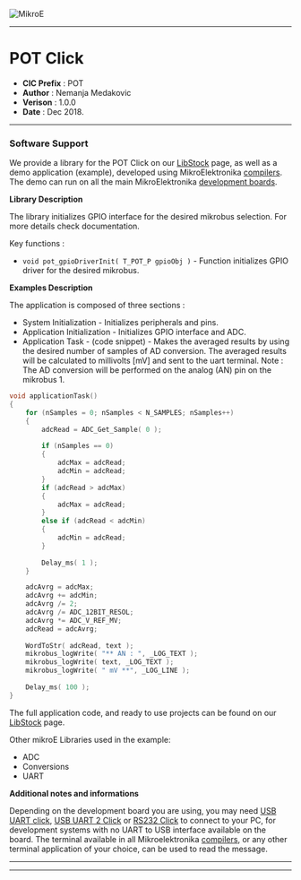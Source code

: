 ![MikroE](http://www.mikroe.com/img/designs/beta/logo_small.png)

---

# POT Click

- **CIC Prefix**  : POT
- **Author**      : Nemanja Medakovic
- **Verison**     : 1.0.0
- **Date**        : Dec 2018.

---

### Software Support

We provide a library for the POT Click on our [LibStock](https://libstock.mikroe.com/projects/view/2700/pot-click) 
page, as well as a demo application (example), developed using MikroElektronika 
[compilers](http://shop.mikroe.com/compilers). The demo can run on all the main 
MikroElektronika [development boards](http://shop.mikroe.com/development-boards).

**Library Description**

The library initializes GPIO interface for the desired mikrobus selection.
For more details check documentation.

Key functions :

- ``` void pot_gpioDriverInit( T_POT_P gpioObj ) ``` - Function initializes GPIO driver for the desired mikrobus.

**Examples Description**

The application is composed of three sections :

- System Initialization - Initializes peripherals and pins.
- Application Initialization - Initializes GPIO interface and ADC.
- Application Task - (code snippet) - Makes the averaged results by using the desired number of samples of AD conversion.
  The averaged results will be calculated to millivolts [mV] and sent to the uart terminal.
Note : The AD conversion will be performed on the analog (AN) pin on the mikrobus 1.


```.c
void applicationTask()
{
    for (nSamples = 0; nSamples < N_SAMPLES; nSamples++)
    {
        adcRead = ADC_Get_Sample( 0 );
        
        if (nSamples == 0)
        {
            adcMax = adcRead;
            adcMin = adcRead;
        }
        if (adcRead > adcMax)
        {
            adcMax = adcRead;
        }
        else if (adcRead < adcMin)
        {
            adcMin = adcRead;
        }
        
        Delay_ms( 1 );
    }

    adcAvrg = adcMax;
    adcAvrg += adcMin;
    adcAvrg /= 2;
    adcAvrg /= ADC_12BIT_RESOL;
    adcAvrg *= ADC_V_REF_MV;
    adcRead = adcAvrg;
    
    WordToStr( adcRead, text );
    mikrobus_logWrite( "** AN : ", _LOG_TEXT );
    mikrobus_logWrite( text, _LOG_TEXT );
    mikrobus_logWrite( " mV **", _LOG_LINE );
    
    Delay_ms( 100 );
}
```

The full application code, and ready to use projects can be found on our 
[LibStock](https://libstock.mikroe.com/projects/view/2700/pot-click) page.

Other mikroE Libraries used in the example:

- ADC
- Conversions 
- UART

**Additional notes and informations**

Depending on the development board you are using, you may need 
[USB UART click](http://shop.mikroe.com/usb-uart-click), 
[USB UART 2 Click](http://shop.mikroe.com/usb-uart-2-click) or 
[RS232 Click](http://shop.mikroe.com/rs232-click) to connect to your PC, for 
development systems with no UART to USB interface available on the board. The 
terminal available in all Mikroelektronika 
[compilers](http://shop.mikroe.com/compilers), or any other terminal application 
of your choice, can be used to read the message.

---
---
